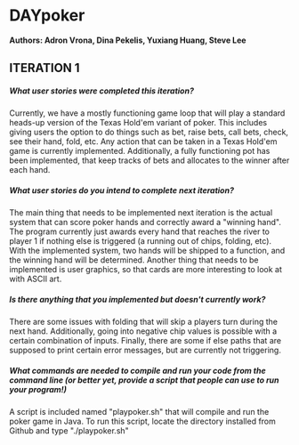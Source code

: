 # DAYpoker
**Authors: Adron Vrona, Dina Pekelis, Yuxiang Huang, Steve Lee**

## ITERATION 1

##### What user stories were completed this iteration? #####

Currently, we have a mostly functioning game loop that will play a standard heads-up version of the Texas Hold'em variant of poker. This includes giving users the option to do things such as bet, raise bets, call bets, check, see their hand, fold, etc. Any action that can be taken in a Texas Hold'em game is currently implemented. Additionally, a fully functioning pot has been implemented, that keep tracks of bets and allocates to the winner after each hand.

##### What user stories do you intend to complete next iteration? #####

The main thing that needs to be implemented next iteration is the actual system that can score poker hands and correctly award a "winning hand". The program currently just awards every hand that reaches the river to player 1 if nothing else is triggered (a running out of chips, folding, etc). With the implemented system, two hands will be shipped to a function, and the winning hand will be determined. Another thing that needs to be implemented is user graphics, so that cards are more interesting to look at with ASCII art. 

##### Is there anything that you implemented but doesn't currently work? #####

There are some issues with folding that will skip a players turn during the next hand. Additionally, going into negative chip values is possible with a certain combination of inputs. Finally, there are some if else paths that are supposed to print certain error messages, but are currently not triggering.

##### What commands are needed to compile and run your code from the command line (or better yet, provide a script that people can use to run your program!) #####

A script is included named "playpoker.sh" that will compile and run the poker game in Java. To run this script, locate the directory installed from Github and type "./playpoker.sh"

